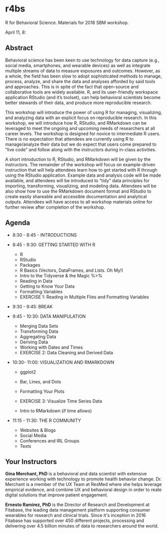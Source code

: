 # r4bs
R for Behavioral Science. Materials for 2018 SBM workshop. 

April 11, 8:

## Abstract
Behavioral science has been keen to use technology for data capture (e.g., social media, smartphones, and wearable devices) as well as integrate multiple streams of data to measure exposures and outcomes. However, as a whole, the field has been slow to adopt sophisticated methods to manage, process, analyze, and share the data and analyses afforded by said tools and approaches. This is in spite of the fact that open-source and collaborative tools are widely available. R, and its user-friendly workspace application RStudio (and it’s toolset), can help behavioral scientists become better stewards of their data, and produce more reproducible research.

This workshop will introduce the power of using R for managing, visualizing, and analyzing data with an explicit focus on reproducible research. In this workshop, we will introduce how R, RStudio, and RMarkdown can be leveraged to meet the ongoing and upcoming needs of researchers at all career levels. The workshop is designed for novice to intermediate R users. There is no expectation that attendees are currently using R to manage/analyze their data but we do expect that users come prepared to “live code” and follow along with the instructors during in-class activities.

A short introduction to R, RStudio, and RMarkdown will be given by the instructors. The remainder of the workshop will focus on example-driven instruction that will help attendees learn how to get started with R through using the RStudio application. Example data and analysis code will be made available, and attendees will be introduced to “tidy” data principles for importing, transforming, visualizing, and modeling data. Attendees will be also show how to use the RMarkdown document format and RStudio to create easily shareable and accessible documentation and analytical outputs. Attendees will have access to all workshop materials online for further review after completion of the workshop.

## Agenda
* 8:30 - 8:45 - INTRODUCTIONS

* 8:45 - 9:30: GETTING STARTED WITH R  
  * R
  * RStudio
  * Packages
  * R Basics (Vectors, DataFrames, and Lists. Oh My!)
  * Intro to the Tidyverse & the Magic %>%
  * Reading in Data
  * Getting to Know Your Data
  * Formatting Variables
  * EXERCISE 1: Reading in Multiple Files and Formatting Variables

* 9:30 - 9:45: BREAK

* 9:45 - 10:30: DATA MANIPULATION
  * Merging Data Sets
  * Transforming Data
  * Aggregating Data
  * Deriving Data
  * Working with Dates and Times
  * EXERCISE 2: Data Cleaning and Derived Data
  
* 10:30- 11:00: VISUALIZATION AND RMARKDOWN
  * ggplot2
  * Bar, Lines, and Dots
  * Formatting Your Plots
  * EXERCISE 3: Visualize Time Series Data

  * Intro to RMarkdown (if time allows)
  
* 11:15 - 11:30: THE R COMMUNITY
  * Websites & Blogs
  * Social Media
  * Conferences and IRL Groups
  * Texts
  
## Your Instructors
**Gina Merchant, PhD** is a behavioral and data scientist with extensive experience working with technology to promote health behavior change. Dr. Merchant is a member of the UX Team at ResMed where she helps leverage empirical evidence, and combine UX and behavioral design in order to reate digital solutions that improve patient engagement. 

**Ernesto Ramirez, PhD** is the Director of Research and Development at Fitabase, the leading data management platform supporting consumer wearables for research and clinical trials. Since it's inception in 2016 Fitabase has supported over 450 different projects, processing and delivering over 4.5 billion minutes of data to researchers around the world. 
